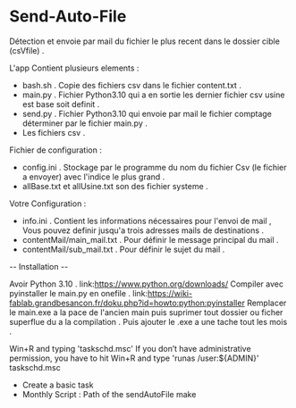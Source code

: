 # Send-Auto-File

Détection et envoie par mail du fichier le plus recent dans le dossier cible (csVfile) .

L'app Contient plusieurs elements :

- bash.sh . Copie des fichiers csv dans le fichier content.txt .
- main.py . Fichier Python3.10 qui a en sortie les dernier fichier csv usine est base soit definit .
- send.py . Fichier Python3.10 qui envoie par mail le fichier comptage déterminer par le fichier main.py .
- Les fichiers csv .

Fichier de configuration :
- config.ini . Stockage par le programme du nom du fichier Csv (le fichier a envoyer) avec l'indice le plus grand .
- allBase.txt et allUsine.txt son des fichier systeme .

Votre Configuration :
- info.ini . Contient les informations nécessaires pour l'envoi de mail , Vous pouvez definir jusqu'a trois adresses mails de destinations .
- contentMail/main_mail.txt . Pour définir le message principal du mail . 
- contentMail/sub_mail.txt . Pour définir le sujet du mail . 

-- Installation -- 

Avoir Python 3.10 . link:https://www.python.org/downloads/
Compiler avec pyinstaller le main.py en onefile . link:https://wiki-fablab.grandbesancon.fr/doku.php?id=howto:python:pyinstaller
Remplacer le main.exe a la pace de l'ancien main puis suprimer tout dossier ou ficher superflue du a la compilation .
Puis ajouter le .exe a une tache tout les mois .

Win+R and typing 'taskschd.msc'
If you don’t have administrative permission, you have to hit Win+R and type 'runas /user:${ADMIN}' taskschd.msc 
 - Create a basic task
 - Monthly
Script :
Path of the sendAutoFile make


